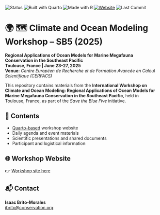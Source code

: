 ![Status](https://img.shields.io/badge/status-active-brightgreen) ![Built with Quarto](https://img.shields.io/badge/Built%20with-Quarto-5D6AB1?logo=quarto) ![Made with R](https://img.shields.io/badge/Made%20with-R-276DC3?logo=R) [![Website](https://img.shields.io/badge/View-Website-green)](https://isaakbm.github.io/megafauna_CC_workshop2025/) ![Last Commit](https://img.shields.io/github/last-commit/IsaakBM/megafauna_CC_workshop2025)

# 🌍 🗺️ Climate and Ocean Modeling Workshop – SB5 (2025)

**Regional Applications of Ocean Models for Marine Megafauna Conservation in the Southeast Pacific**\
**Toulouse, France \| June 23–27, 2025**\
**Venue:** *Centre Européen de Recherche et de Formation Avancée en Calcul Scientifique (CERFACS)*

This repository contains materials from the **International Workshop on Climate and Ocean Modeling: Regional Applications of Ocean Models for Marine Megafauna Conservation in the Southeast Pacific**, held in Toulouse, France, as part of the *Save the Blue Five* initiative.

## 📂 Contents

-   [Quarto-based](https://quarto.org/) workshop website
-   Daily agenda and event materials
-   Scientific presentations and shared documents
-   Participant and logistical information

## 🌐 Workshop Website

👉 [Workshop site here](https://isaakbm.github.io/megafauna_CC_workshop2025/)

## 📬 Contact

**Isaac Brito-Morales**\
[ibrito\@conservation.org](mailto:ibrito@conservation.org)
